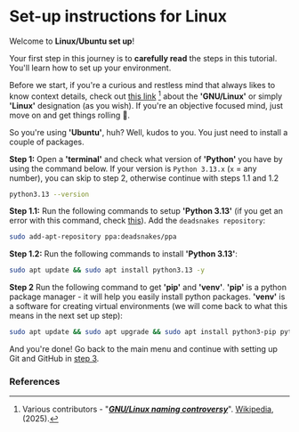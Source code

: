 # Set-up instructions for Linux

Welcome to **Linux/Ubuntu set up**!

Your first step in this journey is to **carefully read** the steps in this tutorial. You'll learn how to set up your environment.

Before we start, if you're a curious and restless mind that always likes to know context details, check out [this link](https://en.wikipedia.org/wiki/GNU/Linux_naming_controversy) [^1] about the **'GNU/Linux'** or simply **'Linux'** designation (as you wish). If you're an objective focused mind, just move on and get things rolling 🙂.

So you're using **'Ubuntu'**, huh? Well, kudos to you. You just need to install a couple of packages.

**Step 1:** Open a **'terminal'** and check what version of **'Python'** you have by using the command below. If your version is `Python 3.13.x` (`x` = any number), you can skip to step 2, otherwise continue with steps 1.1 and 1.2

```bash
python3.13 --version
```

**Step 1.1:** Run the following commands to setup **'Python 3.13'** (if you get an error with this command, check [this](troubleshooting.md#5-when-setting-up-python-313-i-get-an-error)). Add the `deadsnakes repository`:

```bash
sudo add-apt-repository ppa:deadsnakes/ppa
```

**Step 1.2:** Run the following commands to install **'Python 3.13'**:

```bash
sudo apt update && sudo apt install python3.13 -y
```

**Step 2** Run the following command to get **'pip'** and **'venv'**. **'pip'** is a python package manager - it will help you easily install python packages. **'venv'** is a software for creating virtual environments (we will come back to what this means in the next set up step):

```bash
sudo apt update && sudo apt upgrade && sudo apt install python3-pip python3.13-venv -y
```

And you're done! Go back to the main menu and continue with setting up Git and GitHub in [step 3](../README.md#3-setup-git-and-gitHub).

### References

[^1]: Various contributors - "**_[GNU/Linux naming controversy](https://en.wikipedia.org/wiki/GNU/Linux_naming_controversy)_**". [Wikipedia](https://www.wikipedia.org/), (2025).